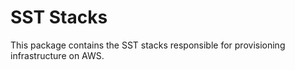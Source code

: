 # SST Stacks

This package contains the SST stacks responsible for provisioning infrastructure on AWS.
